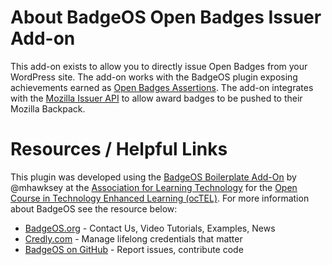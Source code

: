 About BadgeOS Open Badges Issuer Add-on
============
This add-on exists to allow you to directly issue Open Badges from your WordPress site. The add-on works with the BadgeOS plugin exposing achievements earned as [Open Badges Assertions](https://github.com/mozilla/openbadges-specification/blob/master/Assertion/latest.md). The add-on integrates with the [Mozilla Issuer API](https://github.com/mozilla/openbadges/blob/development/docs/apis/issuer_api.md) to allow award badges to be pushed to their Mozilla Backpack.

Resources / Helpful Links
============

This plugin was developed using the [BadgeOS Boilerplate Add-On](https://github.com/opencredit/BadgeOS-Boilerplate-Add-on) by @mhawksey at the [Association for Learning Technology](http://alt.ac.uk) for the [Open Course in Technology Enhanced Learning (ocTEL)](http://octel.alt.ac.uk). For more information about BadgeOS see the resource below:

* [BadgeOS.org](http://badgeos.org/ "BadgeOS web site") - Contact Us, Video Tutorials, Examples, News
* [Credly.com](https://credly.com/ "Credly web site") - Manage lifelong credentials that matter
* [BadgeOS on GitHub](https://github.com/opencredit/badgeos "BadgeOS on GitHub") - Report issues, contribute code
